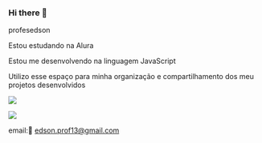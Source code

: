 ### Hi there 👋
profesedson 

Estou estudando na Alura

Estou me desenvolvendo na linguagem JavaScript

Utilizo esse espaço para minha organização e compartilhamento dos meu projetos desenvolvidos

![](https://media.tenor.com/9cMjKr3BAiUAAAAi/microscope-objects.gif)

![](https://media.tenor.com/Ywy2QP1soHEAAAAM/cat-cutie.gif)

email:📧
edson.prof13@gmail.com


